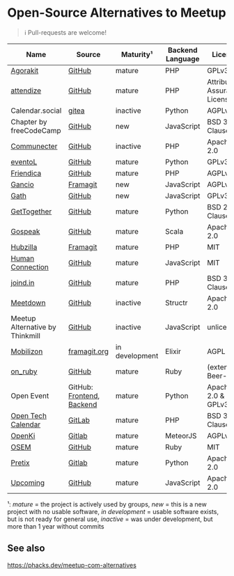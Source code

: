 # Open-Source Alternatives to Meetup

> :information_source: Pull-requests are welcome!

| Name                                                           | Source                                                                                                                        | Maturity¹      | Backend Language | License                       |
| -------------------------------------------------------------- | ----------------------------------------------------------------------------------------------------------------------------- | -------------- | ---------------- | ----------------------------- |
| [Agorakit](https://agorakit.org/)                              | [GitHub](https://github.com/philippejadin/agorakit)                                                                           | mature         | PHP              | GPLv3                         |
| [attendize](https://www.attendize.com/)                        | [GitHub](https://github.com/Attendize/Attendize)                                                                              | mature         | PHP              | Attribution Assurance License |
| Calendar.social                                                | [gitea](https://gitea.polonkai.eu/gergely/calendar-social)                                                                    | inactive       | Python           | AGPLv3                        |
| Chapter by freeCodeCamp                                        | [GitHub](https://github.com/freeCodeCamp/chapter)                                                                             | new            | JavaScript       | BSD 3-Clause                  |
| [Communecter](https://www.communecter.org/)                    | [GitHub](https://github.com/pixelhumain/communecter)                                                                          | inactive       | PHP              | Apache 2.0                    |
| [eventoL](http://eventol.github.io/eventoL/)                   | [GitHub](https://github.com/eventoL/eventoL)                                                                                  | mature         | Python           | GPLv3                         |
| [Friendica](https://friendi.ca/)                               | [GitHub](https://github.com/friendica/friendica)                                                                              | mature         | PHP              | AGPLv3                        |
| [Gancio](https://gancio.org/)                                  | [Framagit](https://framagit.org/les/gancio)                                                                                   | new            | JavaScript       | AGPLv3                        |
| [Gath](https://gath.io/)                                       | [GitHub](https://github.com/lowercasename/gathio)                                                                             | new            | JavaScript       | GPLv3                         |
| [GetTogether](https://gettogether.community/)                  | [GitHub](https://github.com/GetTogetherComm/GetTogether)                                                                      | mature         | Python           | BSD 2-Clause                  |
| [Gospeak](https://www.gospeak.fr/)                             | [GitHub](https://github.com/loicknuchel/gospeak)                                                                              | mature         | Scala            | Apache 2.0                    |
| [Hubzilla](https://zotlabs.org/page/hubzilla/hubzilla-project) | [Framagit](https://framagit.org/hubzilla/core)                                                                                | mature         | PHP              | MIT                           |
| [Human Connection](https://human-connection.social/)           | [GitHub](https://github.com/Human-Connection/Human-Connection)                                                                | mature         | JavaScript       | MIT                           |
| [joind.in](https://joind.in/)                                  | [GitHub](https://github.com/joindin/joindin-web2)                                                                             | mature         | PHP              | BSD 3-Clause                  |
| [Meetdown](https://meetdown.org/)                              | [GitHub](https://github.com/structr/meetdown)                                                                                 | inactive       | Structr          | Apache 2.0                    |
| Meetup Alternative by Thinkmill                                | [GitHub](https://github.com/Thinkmill/meetup-alternative)                                                                     | inactive       | JavaScript       | unlicensed                    |
| [Mobilizon](https://joinmobilizon.org/en/)                     | [framagit.org](https://framagit.org/framasoft/mobilizon/)                                                                     | in development | Elixir           | AGPL                          |
| [on_ruby](https://www.onruby.eu/)                              | [GitHub](https://github.com/phoet/on_ruby)                                                                                    | mature         | Ruby             | (extended) Beer-ware          |
| Open Event                                                     | GitHub: [Frontend](https://github.com/fossasia/open-event-frontend), [Backend](https://github.com/fossasia/open-event-server) | mature         | Python           | Apache 2.0 & GPLv3            |
| [Open Tech Calendar](https://opentechcalendar.co.uk/)          | [GitLab](https://gitlab.com/opentechcalendar)                                                                                 | mature         | PHP              | BSD 3-Clause                  |
| [OpenKi](https://openki.net/)                                  | [Gitlab](https://gitlab.com/Openki/Openki/)                                                                                   | mature         | MeteorJS         | AGPLv3                        |
| [OSEM](https://osem.io/)                                       | [GitHub](https://github.com/openSUSE/osem)                                                                                    | mature         | Ruby             | MIT                           |
| [Pretix](https://pretix.eu/)                                   | [Gitlab](https://github.com/pretix/pretix)                                                                                    | mature         | Python           | Apache 2.0                    |
| [Upcoming](https://upcoming.org/)                              | [GitHub](https://github.com/upcoming/upcoming-www)                                                                            | mature         | JavaScript       | Apache 2.0                    |

¹: _mature_ = the project is actively used by groups, _new_ = this is a new project with no usable software, _in development_ = usable software exists, but is not ready for general use, _inactive_ = was under development, but more than 1 year without commits

## See also

<https://phacks.dev/meetup-com-alternatives>
